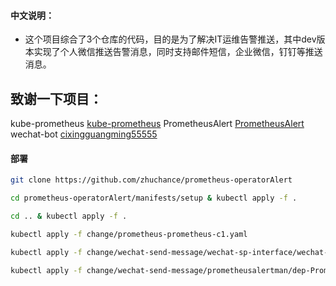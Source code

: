 
#### 中文说明：

* 这个项目综合了3个仓库的代码，目的是为了解决IT运维告警推送，其中dev版本实现了个人微信推送告警消息，同时支持邮件短信，企业微信，钉钉等推送消息。

## 致谢一下项目：
kube-prometheus [kube-prometheus](https://github.com/prometheus-operator/kube-prometheus)
PrometheusAlert [PrometheusAlert](https://github.com/feiyu563/PrometheusAlert)
wechat-bot [cixingguangming55555](http://127.0.0.1)


#### 部署

```bash
git clone https://github.com/zhuchance/prometheus-operatorAlert

cd prometheus-operatorAlert/manifests/setup & kubectl apply -f . 

cd .. & kubectl apply -f . 

kubectl apply -f change/prometheus-prometheus-c1.yaml

kubectl apply -f change/wechat-send-message/wechat-sp-interface/wechat-k8s-dep.yaml

kubectl apply -f change/wechat-send-message/prometheusalertman/dep-PrometheusAlert.yaml

```